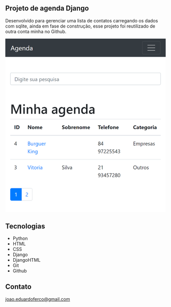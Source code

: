 ## Projeto de agenda Django

Desenvolvido para gerenciar uma lista de contatos carregando os dados com sqlite, ainda em fase de construção, esse projeto foi reutilizado de outra conta minha no Github.

![preview](127.0.0.1_8000_.png)

## Tecnologias

- Python
- HTML
- CSS
- Django 
- DjangoHTML
- Git
- Github

## Contato

joao.eduardoferco@gmail.com